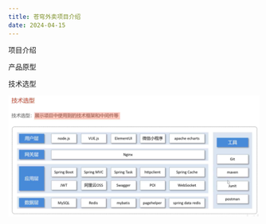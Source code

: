 ```yaml
---
title: 苍穹外卖项目介绍
date: 2024-04-15
---
```


项目介绍

产品原型

技术选型

![image-20240414211339420](./02苍穹外卖项目介绍/image-20240414211339420.png)



